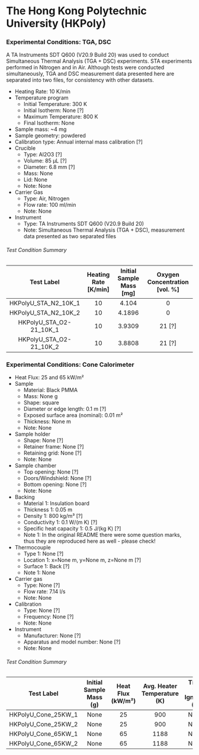 # The Hong Kong Polytechnic University (HKPoly)

### Experimental Conditions: TGA, DSC
A TA Instruments SDT Q600 (V20.9 Build 20) was used to conduct Simultaneous Thermal Analysis (TGA + DSC) experiments. STA experiments performed in Nitrogen and in Air. Although tests were conducted simultaneously, TGA and DSC measurement data presented here are separated into two files, for consistency with other datasets.

* Heating Rate: 10 K/min
* Temperature program
  - Initial Temperature: 300 K
  - Initial Isotherm: None [?]
  - Maximum Temperature: 800 K
  - Final Isotherm: None
* Sample mass: ~4 mg
* Sample geometry: powdered
* Calibration type: Annual internal mass calibration  [?]
* Crucible
  - Type: Al2O3 [?]
  - Volume: 85 µL [?]
  - Diameter: 6.8 mm [?]
  - Mass: None
  - Lid: None
  - Note: None
* Carrier Gas
  - Type: Air, Nitrogen
  - Flow rate: 100 ml/min
  - Note: None
* Instrument
  - Type: TA Instruments SDT Q600 (V20.9 Build 20)
  - Note: Simultaneous Thermal Analysis (TGA + DSC), measurement data presented as two separated files

###### Test Condition Summary

| Test Label | Heating Rate [K/min] | Initial Sample Mass [mg] | Oxygen Concentration [vol. %] |
|:----------:|:--------------------:|:------------------------:|:------------------------------:|
| HKPolyU\_STA\_N2\_10K\_1    | 10 | 4.104  |  0     |  
| HKPolyU\_STA\_N2\_10K\_2    | 10 | 4.1896 |  0     |  
| HKPolyU\_STA\_O2-21\_10K\_1 | 10 | 3.9309 | 21 [?] |  
| HKPolyU\_STA\_O2-21\_10K\_2 | 10 | 3.8808 | 21 [?] |  



### Experimental Conditions: Cone Calorimeter

* Heat Flux: 25 and 65 kW/m²
* Sample
  - Material: Black PMMA
  - Mass: None g
  - Shape: square
  - Diameter or edge length: 0.1 m [?]
  - Exposed surface area (nominal): 0.01 m²
  - Thickness: None m
  - Note: None
* Sample holder
  - Shape: None [?]
  - Retainer frame: None [?]
  - Retaining grid: None [?]
  - Note: None
* Sample chamber
  - Top opening: None [?]
  - Doors/Windshield: None [?]
  - Bottom opening: None [?]
  - Note: None
* Backing
  - Material 1: Insulation board
  - Thickness 1: 0.05 m
  - Density 1: 800 kg/m³ [?]
  - Conductivity 1: 0.1 W/(m K) [?]
  - Specific heat capacity 1: 0.5 J/(kg K) [?]
  - Note 1: In the original README there were some question marks, thus they are reproduced here as well - please check!
* Thermocouple
  - Type 1: None [?]
  - Location 1: x=None m, y=None m, z=None m [?]
  - Surface 1: Back [?]
  - Note 1: None
* Carrier gas
  - Type: None [?]
  - Flow rate: 7.14 l/s
  - Note: None
* Calibration
  - Type: None [?]
  - Frequency: None [?]
  - Note: None
* Instrument
  - Manufacturer: None [?]
  - Apparatus and model number: None [?]
  - Note: None

###### Test Condition Summary

| Test Label | Initial Sample Mass (g) | Heat Flux (kW/m²) | Avg. Heater Temperature (K) | Time to Ignition (s) |
|:------:|:------:|:------:|:------:|:------:|
| HKPolyU\_Cone\_25KW\_1 | None | 25 |  900 | None |
| HKPolyU\_Cone\_25KW\_2 | None | 25 |  900 | None |
| HKPolyU\_Cone\_65KW\_1 | None | 65 | 1188 | None |
| HKPolyU\_Cone\_65KW\_2 | None | 65 | 1188 | None |
